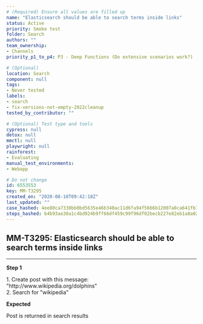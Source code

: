 ```yaml
---
# (Required) Ensure all values are filled up
name: "Elasticsearch should be able to search terms inside links"
status: Active
priority: Smoke test
folder: Search
authors: ""
team_ownership:
- Channels
priority_p1_to_p4: P3 - Deep Functions (Do extensive scenarios work?)

# (Optional)
location: Search
component: null
tags:
- Never tested
labels:
- search
- fix-versions-not-empty-2022cleanup
tested_by_contributor: ""

# (Optional) Test type and tools
cypress: null
detox: null
mmctl: null
playwright: null
rainforest:
- Evaluating
manual_test_environments:
- Webapp

# Do not change
id: 6553553
key: MM-T3295
created_on: "2020-08-10T09:42:18Z"
last_updated: ""
case_hashed: 4ee80ca7330bb0bd5635e46b340ac11d6fa94f5666b12007a8ca641fb798d869bb8e626d070efe2a3bcbd3fc3013deef
steps_hashed: b4b93ae30a1c4bd924b9ff66df459c99f96df02becb227e82eb1a8a02309e88e34b58dbe93293bf2e7146d0c53648cb4
---
```


<!-- (Auto-generated) Based on frontmatter's "key" and "name" -->

## MM-T3295: Elasticsearch should be able to search terms inside links

---

**Step 1**

1\. Create post with this message:\
"http\://www\.wikipedia.org/dolphins"\
2\. Search for "wikipedia"

**Expected**

Post is returned in search results
